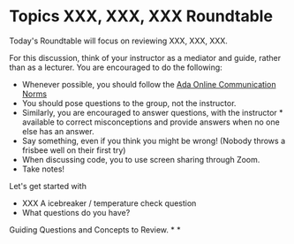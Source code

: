 # Topics XXX, XXX, XXX Roundtable

Today's Roundtable will focus on reviewing XXX, XXX, XXX. 

For this discussion, think of your instructor as a mediator and guide, rather than as a lecturer. You are encouraged to do the following:

* Whenever possible, you should follow the [Ada Online Communication Norms](https://learn-2.galvanize.com/cohorts/2036/blocks/882/content_files/00-welcome-to-ada/02-wk01-online-communication-norms.md)
* You should pose questions to the group, not the instructor.
* Similarly, you are encouraged to answer questions, with the instructor * available to correct misconceptions and provide answers when no one else has an answer.
* Say something, even if you think you might be wrong! (Nobody throws a frisbee well on their first try)
* When discussing code, you to use screen sharing through Zoom.
* Take notes!

Let's get started with
* XXX A icebreaker / temperature check question
* What questions do you have?

Guiding Questions and Concepts to Review.
* 
* 
